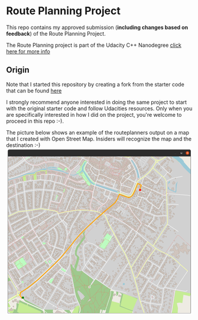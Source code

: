 # Route Planning Project

This repo contains my approved submission (**including changes based on feedback**) of the Route Planning Project.

The Route Planning project is part of the Udacity C++ Nanodegree [click here for more info](https://www.udacity.com/course/c-plus-plus-nanodegree--nd213)

## Origin

Note that I started this repository by creating a fork from the starter code that can be found [here](https://github.com/udacity/CppND-Route-Planning-Project)

I strongly recommend anyone interested in doing the same project to start with the original starter code and follow Udacities resources. Only when you are specifically interested in how I did on the project, you're welcome to proceed in this repo :-).

The picture below shows an example of the routeplanners output on a map that I created with Open Street Map. Insiders will recognize the map and the destination :-)
<img src="map.png" width="600" height="450" />
